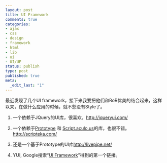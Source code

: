 ```yaml
--- 
layout: post
title: UI Framework
comments: true
categories:
- ajax
- css
- design
- framework
- html
- lib
- ui
- UI/UE
status: publish
type: post
published: true
meta: 
  _edit_last: "1"
---
```

最近发现了几个UI framework，接下来我要把他们和RoR优美的结合起来，这样以来，在做什么应用的时候，就不愁没有Style了。

1. 一个依赖于JQuery的UI库，很喜欢。<a href="http://jqueryui.com/">http://jqueryui.com/</a>

2. 一个依赖于<a title="prototype.js official website" href="http://prototypejs.org/">Prototype</a> 和 <a title="Script.aculo.us official website" href="http://script.aculo.us/">Script.aculo.us</a>的库，也很不错。<a href="http://scripteka.com/">http://scripteka.com/</a>

3. 还是一个基于Prototype的UI库<a href="http://livepipe.net/">http://livepipe.net/</a>

4. YUI, Google搜索“<a href="http://www.google.com/search?hl=en&client=firefox-a&rls=com.ubuntu%3Aen-US%3Aunofficial&hs=96C&q=UI+framework&btnG=Search&aq=f&oq=&aqi=g-p1g-c3g1g-c5">UI Framework</a>”得到的第一个链接。
